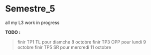 # Semestre_5
all my L3 work in progress


**TODO :**
> finir TP1 TL pour diamche 8 octobre
> finir TP3 OPP pour lundi 9 octobre
> finir TP5 SR pour mercredi 11 octobre
